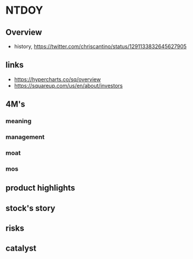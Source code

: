 # NTDOY

## Overview
- history, https://twitter.com/chriscantino/status/1291133832645627905

## links
- https://hypercharts.co/sq/overview
- https://squareup.com/us/en/about/investors

## 4M's
### meaning

### management

### moat

### mos

## product highlights

## stock's story

## risks

## catalyst
